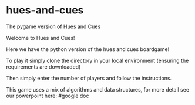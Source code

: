 # hues-and-cues
The pygame version of Hues and Cues

Welcome to Hues and Cues!

Here we have the python version of the hues and cues boardgame! 

To play it simply clone the directory in your local environment (ensuring the requirements are downloaded)

Then simply enter the number of players and follow the instructions. 

This game uses a mix of algorithms and data structures, for more detail see our powerpoint here: #google doc


